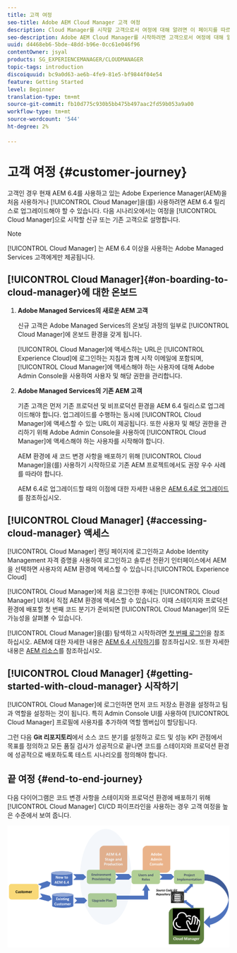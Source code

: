 ```yaml
---
title: 고객 여정
seo-title: Adobe AEM Cloud Manager 고객 여정
description: Cloud Manager를 시작할 고객으로서 여정에 대해 알려면 이 페이지를 따르십시오.
seo-description: Adobe AEM Cloud Manager를 시작하려면 고객으로서 여정에 대해 알려면 이 페이지를 따르십시오.
uuid: d4468eb6-5bde-48dd-b96e-0cc61e046f96
contentOwner: jsyal
products: SG_EXPERIENCEMANAGER/CLOUDMANAGER
topic-tags: introduction
discoiquuid: bc9a0d63-ae6b-4fe9-81e5-bf9844f04e54
feature: Getting Started
level: Beginner
translation-type: tm+mt
source-git-commit: fb10d775c930b5bb475b497aac2fd59b053a9a00
workflow-type: tm+mt
source-wordcount: '544'
ht-degree: 2%

---
```



# 고객 여정 {#customer-journey}

고객인 경우 현재 AEM 6.4를 사용하고 있는 Adobe Experience Manager(AEM)을 처음 사용하거나 [!UICONTROL Cloud Manager]을(를) 사용하려면 AEM 6.4 릴리스로 업그레이드해야 할 수 있습니다. 다음 시나리오에서는 여정을 [!UICONTROL Cloud Manager]으로 시작할 신규 또는 기존 고객으로 설명합니다.

>[!NOTE]
>
>[!UICONTROL Cloud Manager] 는 AEM 6.4 이상을 사용하는 Adobe Managed Services 고객에게만 제공됩니다.

## [!UICONTROL Cloud Manager]{#on-boarding-to-cloud-manager}에 대한 온보드

1. **Adobe Managed Services의 새로운 AEM 고객**

   신규 고객은 Adobe Managed Services의 온보딩 과정의 일부로 [!UICONTROL Cloud Manager]에 온보드 환경을 갖게 됩니다.

   [!UICONTROL Cloud Manager]에 액세스하는 URL은 [!UICONTROL Experience Cloud]에 로그인하는 지침과 함께 시작 이메일에 포함되며, [!UICONTROL Cloud Manager]에 액세스해야 하는 사용자에 대해 Adobe Admin Console을 사용하여 사용자 및 해당 권한을 관리합니다.

1. **Adobe Managed Services의 기존 AEM 고객**

   기존 고객은 먼저 기존 프로덕션 및 비프로덕션 환경을 AEM 6.4 릴리스로 업그레이드해야 합니다. 업그레이드를 수행하는 동시에 [!UICONTROL Cloud Manager]에 액세스할 수 있는 URL이 제공됩니다. 또한 사용자 및 해당 권한을 관리하기 위해 Adobe Admin Console을 사용하여 [!UICONTROL Cloud Manager]에 액세스해야 하는 사용자를 시작해야 합니다.

   AEM 환경에 새 코드 변경 사항을 배포하기 위해 [!UICONTROL Cloud Manager]을(를) 사용하기 시작하므로 기존 AEM 프로젝트에서도 권장 우수 사례를 따라야 합니다.

   AEM 6.4로 업그레이드할 때의 이점에 대한 자세한 내용은 [AEM 6.4로 업그레이드](https://helpx.adobe.com/experience-manager/6-4/sites/deploying/using/upgrade.html)를 참조하십시오.

## [!UICONTROL Cloud Manager] {#accessing-cloud-manager} 액세스

[!UICONTROL Cloud Manager] 랜딩 페이지에 로그인하고 Adobe Identity Management 자격 증명을 사용하여 로그인하고 솔루션 전환기 인터페이스에서 AEM을 선택하면 사용자의 AEM 환경에 액세스할 수 있습니다.[!UICONTROL Experience Cloud]

[!UICONTROL Cloud Manager]에 처음 로그인한 후에는 [!UICONTROL Cloud Manager] UI에서 직접 AEM 환경에 액세스할 수 있습니다. 이때 스테이지와 프로덕션 환경에 배포할 첫 번째 코드 분기가 준비되면 [!UICONTROL Cloud Manager]의 모든 가능성을 살펴볼 수 있습니다.

[!UICONTROL Cloud Manager]을(를) 탐색하고 시작하려면 [첫 번째 로그인](first-time-login.md)을 참조하십시오. AEM에 대한 자세한 내용은 [AEM 6.4 시작하기](https://helpx.adobe.com/experience-manager/6-4/sites/deploying/using/deploy.html)를 참조하십시오. 또한 자세한 내용은 [AEM 리소스](https://www.adobe.com/marketing-cloud/experience-manager/resources.html?promoid=759X6WV8&amp;mv=other)를 참조하십시오.

## [!UICONTROL Cloud Manager] {#getting-started-with-cloud-manager} 시작하기

[!UICONTROL Cloud Manager]에 로그인하면 먼저 코드 저장소 환경을 설정하고 팀과 역할을 설정하는 것이 됩니다. 특히 Admin Console UI를 사용하여 [!UICONTROL Cloud Manager] 프로필에 사용자를 추가하여 역할 멤버십이 할당됩니다.

그런 다음 **Git 리포지토리**&#x200B;에서 소스 코드 분기를 설정하고 로드 및 성능 KPI 관점에서 목표를 정의하고 모든 품질 검사가 성공적으로 끝나면 코드를 스테이지와 프로덕션 환경에 성공적으로 배포하도록 테스트 시나리오를 정의해야 합니다.

## 끝 여정 {#end-to-end-journey}

다음 다이어그램은 코드 변경 사항을 스테이지와 프로덕션 환경에 배포하기 위해 [!UICONTROL Cloud Manager] CI/CD 파이프라인을 사용하는 경우 고객 여정을 높은 수준에서 보여 줍니다.

![](assets/screen_shot_2018-05-15at124004pm.png)


